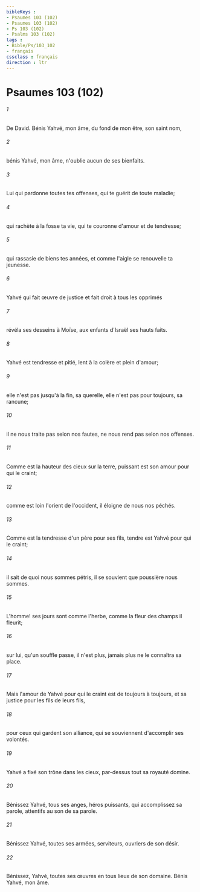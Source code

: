 ```yaml
---
bibleKeys : 
- Psaumes 103 (102)
- Psaumes 103 (102)
- Ps 103 (102)
- Psalms 103 (102)
tags : 
- Bible/Ps/103_102
- français
cssclass : français
direction : ltr
---
```


# Psaumes 103 (102)

###### 1
De David. Bénis Yahvé, mon âme, du fond de mon être, son saint nom,
###### 2
bénis Yahvé, mon âme, n'oublie aucun de ses bienfaits.
###### 3
Lui qui pardonne toutes tes offenses, qui te guérit de toute maladie;
###### 4
qui rachète à la fosse ta vie, qui te couronne d'amour et de tendresse;
###### 5
qui rassasie de biens tes années, et comme l'aigle se renouvelle ta jeunesse.
###### 6
Yahvé qui fait œuvre de justice et fait droit à tous les opprimés
###### 7
révéla ses desseins à Moïse, aux enfants d'Israël ses hauts faits.
###### 8
Yahvé est tendresse et pitié, lent à la colère et plein d'amour;
###### 9
elle n'est pas jusqu'à la fin, sa querelle, elle n'est pas pour toujours, sa rancune;
###### 10
il ne nous traite pas selon nos fautes, ne nous rend pas selon nos offenses.
###### 11
Comme est la hauteur des cieux sur la terre, puissant est son amour pour qui le craint;
###### 12
comme est loin l'orient de l'occident, il éloigne de nous nos péchés.
###### 13
Comme est la tendresse d'un père pour ses fils, tendre est Yahvé pour qui le craint;
###### 14
il sait de quoi nous sommes pétris, il se souvient que poussière nous sommes.
###### 15
L'homme! ses jours sont comme l'herbe, comme la fleur des champs il fleurit;
###### 16
sur lui, qu'un souffle passe, il n'est plus, jamais plus ne le connaîtra sa place.
###### 17
Mais l'amour de Yahvé pour qui le craint est de toujours à toujours, et sa justice pour les fils de leurs fils,
###### 18
pour ceux qui gardent son alliance, qui se souviennent d'accomplir ses volontés.
###### 19
Yahvé a fixé son trône dans les cieux, par-dessus tout sa royauté domine.
###### 20
Bénissez Yahvé, tous ses anges, héros puissants, qui accomplissez sa parole, attentifs au son de sa parole.
###### 21
Bénissez Yahvé, toutes ses armées, serviteurs, ouvriers de son désir.
###### 22
Bénissez, Yahvé, toutes ses œuvres en tous lieux de son domaine. Bénis Yahvé, mon âme.
